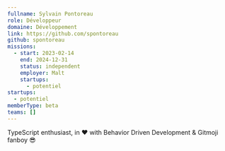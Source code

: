 ```yaml
---
fullname: Sylvain Pontoreau
role: Développeur
domaine: Développement
link: https://github.com/spontoreau
github: spontoreau
missions:
  - start: 2023-02-14
    end: 2024-12-31
    status: independent
    employer: Malt
    startups:
      - potentiel
startups:
  - potentiel
memberType: beta
teams: []
---
```

TypeScript enthusiast, in ❤️ with Behavior Driven Development & Gitmoji fanboy 😎